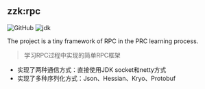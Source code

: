 ## zzk:rpc

![GitHub](https://img.shields.io/github/license/CN-GuoZiyang/My-RPC-Framework)
![jdk](https://img.shields.io/static/v1?label=oraclejdk&message=11&color=blue)

The project is a tiny framework of RPC in the PRC learning process.

> 学习RPC过程中实现的简单RPC框架
>
- 实现了两种通信方式：直接使用JDK socket和netty方式
- 实现了多种序列化方式：Json、Hessian、Kryo、Protobuf

